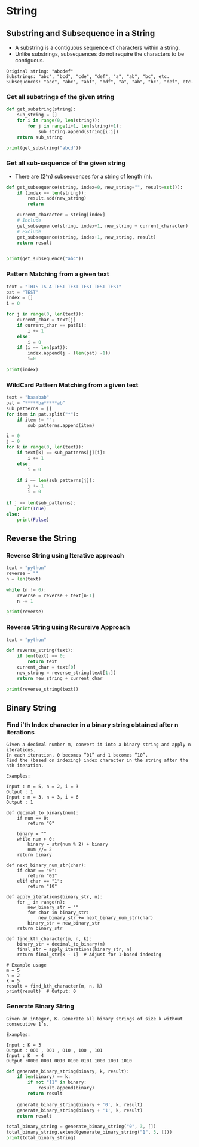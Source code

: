 # String

## Substring and Subsequence in a String

- A substring is a contiguous sequence of characters within a string.
- Unlike substrings, subsequences do not require the characters to be contiguous.

```
Original string: "abcdef"
Substrings: "abc", "bcd", "cde", "def", "a", "ab", "bc", etc.
Subsequences: "ace", "abc", "abf", "bdf", "a", "ab", "bc", "def", etc.
```

### Get all substrings of the given string

```py
def get_substring(string):
    sub_string = []
    for i in range(0, len(string)):
        for j in range(i+1, len(string)+1):
            sub_string.append(string[i:j])
    return sub_string

print(get_substring("abcd"))
```

### Get all sub-sequence of the given string

- There are (2^n) subsequences for a string of length (n).

```py
def get_subsequence(string, index=0, new_string="", result=set()):
    if (index == len(string)):
        result.add(new_string)
        return

    current_character = string[index]
    # Include
    get_subsequence(string, index+1, new_string + current_character)
    # Exclude
    get_subsequence(string, index+1, new_string, result)
    return result


print(get_subsequence("abc"))
```

### Pattern Matching from a given text

```py
text = "THIS IS A TEST TEXT TEST TEST TEST"
pat = "TEST"
index = []
i = 0

for j in range(0, len(text)):
    current_char = text[j]
    if current_char == pat[i]:
        i += 1
    else:
        i = 0
    if (i == len(pat)):
        index.append(j - (len(pat) -1))
        i=0

print(index)
```

### WildCard Pattern Matching from a given text

```py
text = "baaabab"
pat = "*****ba*****ab"
sub_patterns = []
for item in pat.split("*"):
    if item != "":
        sub_patterns.append(item)

i = 0
j = 0
for k in range(0, len(text)):
    if text[k] == sub_patterns[j][i]:
        i += 1
    else:
        i = 0
    
    if i == len(sub_patterns[j]):
        j += 1
        i = 0
    
if j == len(sub_patterns):
    print(True)
else:
    print(False)
```

## Reverse the String

### Reverse String using Iterative approach

```py
text = "python"
reverse = ""
n = len(text)

while (n != 0):
    reverse = reverse + text[n-1]
    n -= 1

print(reverse)
```

### Reverse String using Recursive Approach

```py
text = "python"

def reverse_string(text):
    if len(text) == 0:
        return text
    current_char = text[0]
    new_string = reverse_string(text[1:])
    return new_string + current_char

print(reverse_string(text))
```

## Binary String

### Find i’th Index character in a binary string obtained after n iterations
```
Given a decimal number m, convert it into a binary string and apply n iterations. 
In each iteration, 0 becomes “01” and 1 becomes “10”. 
Find the (based on indexing) index character in the string after the nth iteration.

Examples:  

Input : m = 5, n = 2, i = 3
Output : 1
Input : m = 3, n = 3, i = 6
Output : 1
```
```
def decimal_to_binary(num):
    if num == 0:
        return "0"
    
    binary = ""
    while num > 0:
        binary = str(num % 2) + binary
        num //= 2
    return binary

def next_binary_num_str(char):
    if char == "0":
        return "01"
    elif char == "1":
        return "10"

def apply_iterations(binary_str, n):
    for _ in range(n):
        new_binary_str = ""
        for char in binary_str:
            new_binary_str += next_binary_num_str(char)
        binary_str = new_binary_str
    return binary_str

def find_kth_character(m, n, k):
    binary_str = decimal_to_binary(m)
    final_str = apply_iterations(binary_str, n)
    return final_str[k - 1]  # Adjust for 1-based indexing

# Example usage
m = 5
n = 2
k = 5
result = find_kth_character(m, n, k)
print(result)  # Output: 0

```
### Generate Binary String

```
Given an integer, K. Generate all binary strings of size k without consecutive 1’s.

Examples: 

Input : K = 3  
Output : 000 , 001 , 010 , 100 , 101 
Input : K  = 4 
Output :0000 0001 0010 0100 0101 1000 1001 1010
```
```py
def generate_binary_string(binary, k, result):
    if len(binary) == k:
        if not "11" in binary:
            result.append(binary)
        return result
    
    generate_binary_string(binary + '0', k, result)
    generate_binary_string(binary + '1', k, result)
    return result

total_binary_string = generate_binary_string("0", 3, [])
total_binary_string.extend(generate_binary_string("1", 3, []))
print(total_binary_string)
```